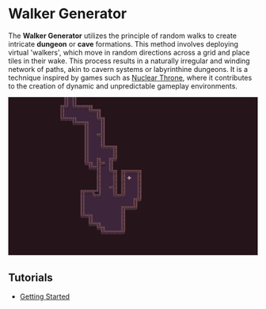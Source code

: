 # Walker Generator

The **Walker Generator** utilizes the principle of random walks to create intricate **dungeon** or **cave** formations. This method involves deploying virtual 'walkers', which move in random directions across a grid and place tiles in their wake. This process results in a naturally irregular and winding network of paths, akin to cavern systems or labyrinthine dungeons. It is a technique inspired by games such as [Nuclear Throne](https://store.steampowered.com/app/242680/Nuclear_Throne/), where it contributes to the creation of dynamic and unpredictable gameplay environments.

![walker generator demo](../assets/walker-generator.gif)

## Tutorials

- [Getting Started](/tutorials/getting_started.md)